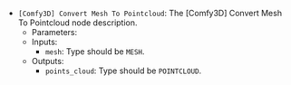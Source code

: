- `[Comfy3D] Convert Mesh To Pointcloud`: The [Comfy3D] Convert Mesh To Pointcloud node description.
    - Parameters:
    - Inputs:
        - `mesh`: Type should be `MESH`.
    - Outputs:
        - `points_cloud`: Type should be `POINTCLOUD`.
